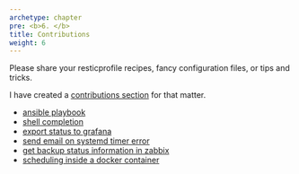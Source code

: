 ```yaml
---
archetype: chapter
pre: <b>6. </b>
title: Contributions
weight: 6
---
```



Please share your resticprofile recipes, fancy configuration files, or tips and tricks.

I have created a [contributions section](https://github.com/creativeprojects/resticprofile/tree/master/contrib) for that matter.

- [ansible playbook](https://github.com/creativeprojects/resticprofile/tree/master/contrib/ansible)
- [shell completion](https://github.com/creativeprojects/resticprofile/tree/master/contrib/completion)
- [export status to grafana](https://github.com/creativeprojects/resticprofile/tree/master/contrib/grafana)
- [send email on systemd timer error](https://github.com/creativeprojects/resticprofile/tree/master/contrib/systemd)
- [get backup status information in zabbix](https://github.com/creativeprojects/resticprofile/tree/master/contrib/zabbix)
- [scheduling inside a docker container](https://github.com/creativeprojects/resticprofile/tree/master/contrib/schedule-in-docker)
